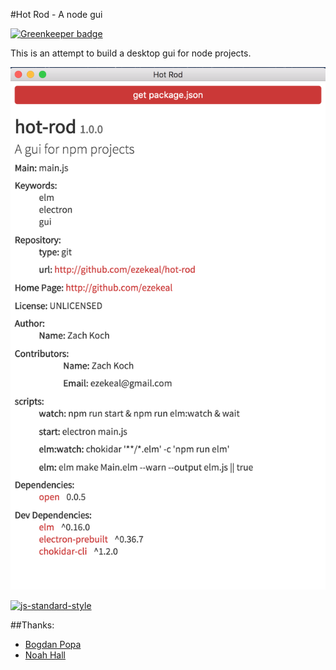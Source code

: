 #Hot Rod - A node gui

[![Greenkeeper badge](https://badges.greenkeeper.io/ezekeal/hot-rod.svg)](https://greenkeeper.io/)

This is an attempt to build a desktop gui for node projects.

![screenshot](/screenshot.png)

[![js-standard-style](https://cdn.rawgit.com/feross/standard/master/badge.svg)](https://github.com/feross/standard)

##Thanks:
* [Bogdan Popa](https://github.com/Bogdanp)
* [Noah Hall](https://github.com/eeue56)
